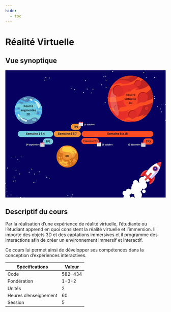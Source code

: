 ```yaml
---
hide:
  - toc
---
```


# Réalité Virtuelle

## Vue synoptique
<img src="images/vueSynoptique.jpg" height="400" />

## Descriptif du cours

Par la réalisation d’une expérience de réalité virtuelle, l’étudiante ou l’étudiant apprend en quoi consistent la réalité virtuelle et l’immersion. Il importe des objets 3D et des captations immersives et il programme des interactions afin de créer un environnement immersif et interactif. 

Ce cours lui permet ainsi de développer ses compétences dans la conception d’expériences interactives.

| Spécifications        | Valeur  |
| --------------------- | ------- |
| Code                  | 582-434 |
| Pondération           | 1-3-2   |
| Unités                | 2       |
| Heures d’enseignement | 60      |
| Session               | 5       |


